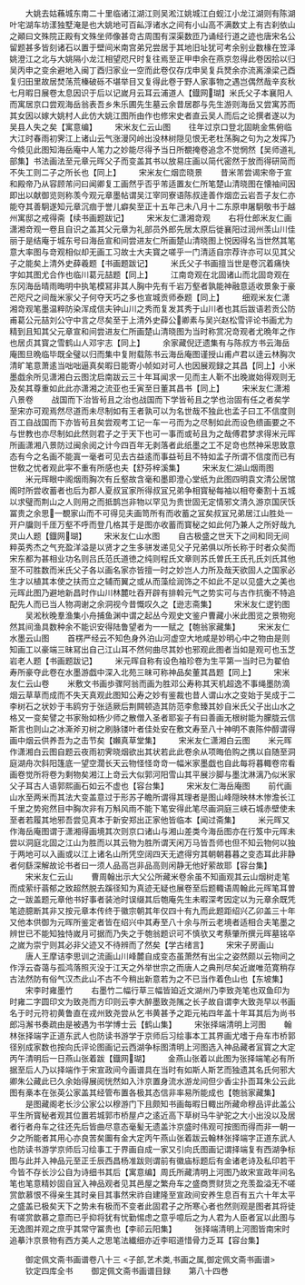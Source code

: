 <!-- { "loadSidebar": true } -->
　　大姚去姑蘓城东南二十里临诸江湖江则吴淞江姚城江白蚬江小龙江湖则有陈湖叶宅湖车坊漾独墅淹是也大姚地可百畆浮诸水之间有小山高不满数丈上有古刹依山之顚曰文殊院正殿有文殊坐师像甚竒古周围有深渠数匝乃诵经行道之迹也唐宋名公留题甚多皆刻诸石以置于壁间米南宫弟兄尝居于其地旧址犹可考余别业数椽在笠泽姚澄江之北与大姚隔小龙江相望咫尺时复往焉至正甲申余在燕京忽得此卷因拾以归吴丙申之变余避地入闽丁酉归家业一空而此卷仅存戊申吴复兵燹余亦流离濠梁己酉复归田里故居焚荡荒榛破砾不堪举目又复得此卷于野人家事物之遇岂偶然哉辛亥秋七月暇日展卷太息因识于后以记嵗月云耳云浦道人【鐡网瑚】米氏父子本襄阳人而寓居京口尝观海岳翁表吾乡朱乐圃先生墓云余昔居郡与先生游则海岳又尝寓苏而其女因以嫁大姚村人此仿大姚江图所由作也修宋史者直云吴人而后之论撰者遂以为吴县人失之矣【寓意编】
　　宋米友仁云山图
　　往年过京口登北固眺金焦俯临大江时春雨初霁江上诸山云气涨漫冈岭出没林树隠见恨无老杜荡胸之句为之发挥乃今倐见此图知海岳庵中人笔力之妙能尽得予当日所覩掩卷追念不觉惘然【吴师道礼部集】书法画法至元章元晖父子而变盖其书以放易庄画以简代密然于放而得研简而不失工则二子之所长也【同上】
　　宋米友仁烟峦晓景
　　昔米芾尝谒宋帝于宣和殿帝乃从容顾芾问曰闻卿复工画然乎否乎芾适置友仁所笔楚山清晓图在懐袖间因即出以献御览则称羡今观元章墨帖谓吴江宰同寮语陈叔逹善作烟峦云岩吾子友仁亦能夺其善駉遂知元章沉痼于誉儿癖矣至正十五年己未八月十二东原申屠駉敬书于越州寓邸之戒得斋【续书画题跋记】
　　宋米友仁潇湘竒观
　　右将仕郎米友仁画潇湘竒观一卷且自识之盖其父元章为礼部员外郎先居太原后徙襄阳过润州羡山川佳丽于是结庵于城东号曰海岳宣和间尝进友仁所画楚山清晓图上悦因得名当世然其笔意大率图与竒观相似却无画工习故士大夫寳之嗟乎一门清适自宗荐许亦可以见其父子之能矣上清外史薛羲题【书画题跋记】
　　米氏父子书画擅当世是卷沉着痛快字如其图尤合作也临川葛元喆题【同上】
　　江南竒观在北固诸山而北固竒观在东冈海岳晴雨晦明中执笔模冩非其人胸中先有千岩万壑者孰能神融意适收景象于豪芒咫尺之间哉米家父子何夺天巧之多也宣城贡师泰题【同上】
　　细观米友仁潇湘竒观笔墨温粹防染浑成信夫钟山川之秀而复发其秀于山川者也其后跋语若贡公防甫葛公元喆刘公守中言之尽矣至于上清外史薛公卿素与吴兴赵松雪评论书画尤为精到且知其父元章宣和间尝进友仁所画楚山清晓图为当时称赏况竒观者尤晩年之作也居贞其寳之雪鹤山人邓宇志【同上】
　　余家藏倪迂遗集有与陈叔方书云海岳庵图旦晩临毕既全璧以归而集中复附载陈书云海岳庵图谨授山甫卢君以逹云林胸次清旷笔意萧逺当咄咄逼真矣暇日能寄小帧如对可人也因展观録之其昌【同上】小米墨戯余所见潇湘白云图沈启南跋云三十年耳闻求一见而主人靳不出晚嵗始得观则无及矣其尊重如此此亦潇湘之流亚也壬寅至日董其昌书【同上】
　　宋米友仁潇湘八景卷
　　战国而下治皆茍且之治也战国而下学皆茍且之学也治固有任之者矣学至宋亦可观焉然尽道而未尽制如有王者孰可以为名世哉不独此也孟子曰工不信度则百工自战国而下亦皆茍且矣尝观考工记一车一弓而为之尽制如此而设色缋画要之不与世教也亦尽制如此然则君子之于天下也可一事而或茍且为之哉傅君梦求得米元晖所画潇湘八景防过闽余阅之计今四百年无剥落者此纸墨之工不足竒也然神采思致意态有今之名画不能寘一毫者可见去古益逺而事益茍且不特如孟子所谓不信度而已有世敎之忧者观此寜不重有所感也夫【舒芬梓溪集】
　　宋米友仁湖山烟雨图
　　米元晖眼中阁烟雨胸次有丘壑故含毫和墨即澄心堂纸为此图四明袁文清公居馆阁时所尝收蓄者也后为郡人夏叔冝家所得叔冝兄弟争相寳秘每袖以相夸秦割十五城以求璧而荆山之人则用之而抵鹊岂非物以罕见为贵世固无定情邪文清久游京国厌饫冨贵之余思一覩家山而不可得见夫画笥所有而收蓄之冝矣叔冝兄弟居江山胜处一开户牖则千厓万壑不呼而登几格其于是图亦收蓄而寳秘之如此何乃兼人之所好哉九灵山人题【鐡网瑚】
　　宋米友仁山水图
　　自古极盛之世天下之间和同无间粹英秀杰之气充盈洋溢是以贤才之生多骈发递见父子兄弟俱以所长称于时者众矣而宋东都为甚相业功名则吕氏范氏道徳之纯则程氏文章则苏氏曽氏王氏孔氏刘氏其他至不可胜数而米氏父子各以画名家亦皆擅一时之妙岂人力所及哉天欲固人之国家必生才以植其本使之扶而立之辅而翼之或从而藻绘润饰之不如此不足以见盛大之美也元晖此图乃避地新昌时作山川林麓吐吞开辟有排斡元气之势实可与古作抗衡不特追配先人而已当人物凋谢之余洞视今昔慨叹久之【逊志斋集】
　　宋米友仁逻钓图
　　吴淞秋晚羣渔集小舟捕鱼渊中谓之起丛今观史文鉴户曹藏小米此图览之景物宛然其间渔具数种余不能识安得陆鲁望者为一一赋之【匏翁家藏集】
　　宋米友仁水墨云山图
　　首楞严经云不知色身外泊山河虚空大地咸是妙明心中之物由是则知画工以豪端三昧冩出自己江山耳不然何曲尽其妙也邪观此图者当如是观可也玉芝岩老人题【书画题跋记】
　　米元晖自称有设色袖珍卷为生平第一当时已为翟伯寿所豪夺此卷在水墨游戯中深入北苑三昧可称神品矣董其昌题【同上】
　　宋米友仁云山卷
　　米敷文书画歩骤阿翁而画为胜邓公寿称其天机超逸不事绳墨防滴烟云草草而成而不失天真观此图知公寿之妙有鉴裁也昔人谓山水之变始于吴成于二李树石之状妙于韦鸥穷于张适厥后荆闗顿造其防范李愈臻其妙自米氏父子出山水之格又一变矣譬之书家殆如杨少师之散僧入圣者耶妄子有曰善画无根树能为朦胧云信斯言也则山之冰澌斧刃树之刷脉镂叶者佳处安在敷文寿至八十神明不衷陈仲醇谓得画中烟云供养吾为之击节矣【嬾真草堂集】
　　宋米友仁潇湘白云图
　　米元晖作潇湘白云图自题云夜雨初霁晓烟欲出其状若此此卷余从项晦伯购之携以自随至洞庭湖舟次斜阳篷底一望空濶长天云物怪怪竒竒一幅米家墨戯也自此每将暮輙卷帘看画卷觉所将卷为剩物矣湘江上竒云大似郭河阳雪山其平展沙脚与墨沈淋漓乃似米家父子耳古人语郭熙画石如云不虚也【容台集】
　　宋米友仁海岳庵图
　　前代画山水至两米而其法大变盖意过于形苏子瞻所谓得其理者是图山峰隠映林木惨澹长江千里之势宛然目中胸次非有万斛风雨不能下笔安得此笔尽画洞庭三峡石城赤壁使未至者若履其地邪吾尝见真本于新安郑出正家他皆临本【闻过斋集】
　　米元晖又作海岳庵图谓于潇湘得画境其次则京口诸山与湘山差类今海岳图亦在行笈中元晖未尝以洞庭北固之江山为胜而以其云物为胜所谓天闲万马皆吾师也但不知云物何以独于两地可以入画或以江上诸名山所凭空阔四天无遮得穷其朝朝暮暮之变态耳此非静者何繇深解故论书者曰一须人品高岂非品高则闲静无他好萦故耶【容台集】
　　宋米友仁云山
　　曹周翰出示大父公所藏米卷余虽不知画观其云山烟树走笔而成萦纡蓊郁之致超然脱去蹊径知为真迹无疑也展卷至后题輙语周翰此元晖笔耳曽之一跋盖题元章他书好事者装池时误缀其后匏庵先生未暇深考因定以为元章余既凭笔迹臆断其非又按元章本传终于徽宗朝其年仅四十有九而此题距绍兴乙卯盖三十年又他本供御为元晖所鉴定者皆在绍兴中其寿至八十余与所云老境者适相合夫笔墨之辨世已不能知独恃嵗月可据而乃失之于匏翁题识可不慎欤又考蔡肇所撰元晖墓铭卒之嵗为崇宁则其必非父迹又不待辨而了然矣【学古绪言】
　　宋宋子房画山
　　唐人王摩诘李思训之流画山川峰麓自成变态虽萧然有出尘之姿然颇以云物间之作浮云杳蔼与孤鸿落照灭没于江天之外举世宗之而唐人之典刑尽矣近嵗唯范寛稍存古法然防有俗气汉杰此山不古不今稍出新意若为之不已当作着色山也【东坡集】
　　宋李时雍墨竹
　　右墨竹二幅行草三幅皆廹近文湖州乃李致尧笔也双鱼印为时雍二字圆印文为致尧而方印则云李大醉墨致尧隲之长子故自谓李大致尧早以书画名于时元符初黄鲁直在戎州致尧尝从乞书黄甚予之距元祐四年盖十年耳其后为尚书郎冯澥书奏疏由是被遇为书学博士云【鹤山集】
　　宋张择端清明上河图
　　翰林张择端字正道东武人也防读书游学于京师后习绘事本工其界画尤嗜于舟车市桥郭径别成家数也按向氏评论图画记云西湖争标图清明上河图选入神品藏者冝寳之大定丙午清明后一日燕山张着跋【鐡网瑚】
　　金燕山张着以此图为张择端笔必有所据至后人乃以择端作于宋宣政间今画谱具在当时有如斯人斯艺而独遗其名氏何邪大卿朱公藏此已久余始得展阅恍然如入汴京置身流水游龙间但少香尘扑靣耳朱公云此图有槀本在张英公家盖其经管布置各极其态信非率易所能成也【匏翁家藏集】
　　是图藏阁老长沙公家公以穆游门下且颇知书画每暇日輙出所藏命穆品评此盖公平生所寳秘者观其位置若城郭市桥屋卢之逺近高下草树马牛驴驼之大小出没以及居者行者舟车之往还先后皆曲尽意态毫髪无遗盖汴京盛时伟观可按图而得而非一朝一夕之所能者其用心亦良苦矣圗有金大定丙午燕山张着跋云翰林张择端字正道东武人也防读书游学京师后习绘事工于界画自成一家又引向氏图画记谓择端复有西湖争标图与此并入神品元至正壬辰西昌杨准跋则谓前有徽庙标题后有金诸老诗及私印若干今皆不存长沙公自为诗细书其后【寓意编】周氏所藏清明上河图乃故宋宣政年间名笔也笔意精妙固自冝入神品观者见其邑屋之繁舟车之盛商贾财货之充羡盈溢无不嗟赏歆慕恨不得亲生其时亲目其事然宋祚自建隆至宣政间安养生息百有五六十年太平之盛盖已极矣天下之势未有极而不变者此固君子之所寒心者也然则观是图者其将徒有嗟赏歆慕之意而已乎抑将犹有忧勤惕虑之意乎噫后之为人君为人臣者冝以此图与无逸图并观之庶乎其常守冨贵也【李祁云阳集】
　　张择端清明上河图皆南宋时追摹汴京景物有西方美人之思笔法纎细亦近李昭道惜骨力乏耳【容台集】

　　御定佩文斋书画谱卷八十三
<子部,艺术类,书画之属,御定佩文斋书画谱>
　　钦定四库全书
　　御定佩文斋书画谱目録
　　第八十四巻
